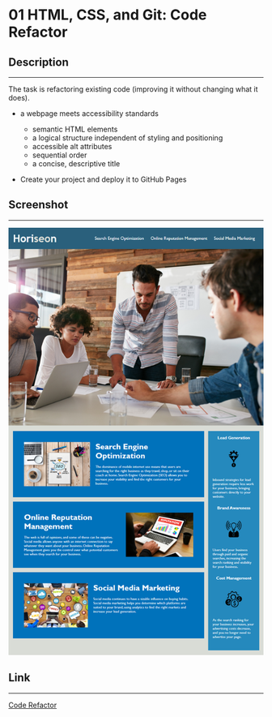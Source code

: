 # 01 HTML, CSS, and Git: Code Refactor

## Description
---

The task is refactoring existing code (improving it without changing what it does).

* a webpage meets accessibility standards
  * semantic HTML elements
  * a logical structure independent of styling and positioning
  * accessible alt attributes
  * sequential order
  * a concise, descriptive title

* Create your project and deploy it to GitHub Pages

## Screenshot
---

![screenshot](./assets/images/screenshot.png)

## Link
---

[Code Refactor](https://rnbwave.github.io/Code-Refactor/)
